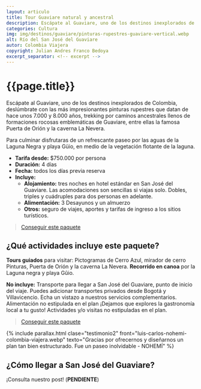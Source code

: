 ```yaml
---
layout: articulo
title: Tour Guaviare natural y ancestral
description: Escápate al Guaviare, uno de los destinos inexplorados de Colombia, deslúmbrate con las más impresionantes pinturas rupestres
categories: Cultura
img: img/destinos/guaviare/pinturas-rupestres-guaviare-vertical.webp
alt: Río del San José del Guaviare
autor: Colombia Viajera
copyright: Julian Andres Franco Bedoya
excerpt_separator: <!-- excerpt -->
---
```


# {{page.title}}

Escápate al Guaviare, uno de los destinos inexplorados de Colombia, deslúmbrate con las más impresionantes pinturas rupestres que datan de hace unos 7.000 y 8.000 años, trekking por caminos ancestrales llenos de formaciones rocosas emblemáticas de Guaviare, entre ellas la famosa Puerta de Orión y la caverna La Nevera.

<!-- excerpt -->

Para culminar disfrutaras de un refrescante paseo por las aguas de la Laguna Negra y playa Güio, en medio de la vegetación flotante de la laguna.

* **Tarifa desde:** $750.000 por persona
* **Duración:** 4 días
* **Fecha:** todos los días previa reserva
* **Incluye:**
  * **Alojamiento:** tres noches en hotel estándar en San José del Guaviare. Las acomodaciones son sencillas si viajas solo. Dobles, triples y cuádruples para dos personas en adelante.
  * **Alimentación:** 3 Desayunos y un almuerzo
  * **Otros:** seguro de viajes, aportes y tarifas de ingreso a los sitios turísticos.

>[Conseguir este paquete](https://api.whatsapp.com/send?phone=+573209673925&text=Hola.%20Me%20encantar%C3%ADa%20saber%20m%C3%A1s%20sobre%20este%20paquete:%20Guaviare%20natural%20y%20ancestral)

## ¿Qué actividades incluye este paquete?

**Tours guiados** para visitar: Pictogramas de Cerro Azul, mirador de cerro Pinturas, Puerta  de Orión y la caverna La Nevera. **Recorrido en canoa** por la Laguna negra y playa Gûio.

**No incluye:** Transporte para llegar a San José del Guaviare, punto de inicio del viaje. Puedes adicionar transportes privados desde Bogotá y Villavicencio. Echa un vistazo a nuestros servicios complementarios. Alimentación no estipulada en el plan ¡Dejamos que explores la gastronomía local a tu gusto! Actividades y/o visitas no estipuladas en el plan.

>[Conseguir este paquete](https://api.whatsapp.com/send?phone=+573209673925&text=Hola.%20Me%20encantar%C3%ADa%20saber%20m%C3%A1s%20sobre%20este%20paquete:%20Guaviare%20natural%20y%20ancestral)

{% include parallax.html clase="testimonio2" front="luis-carlos-nohemi-colombia-viajera.webp" texto="Gracias por ofrecernos y diseñarnos un plan tan bien estructurado. Fue un paseo inolvidable - NOHEMÍ" %}

## ¿Cómo llegar a San José del Guaviare?

¡Consulta nuestro post! (**PENDIENTE**)

